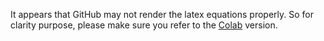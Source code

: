 It appears that GitHub may not render the latex equations properly.
So for clarity purpose, please make sure you refer to the
[Colab](https://colab.research.google.com/notebook#fileId=1wk2oQ05LmohxGYiA0G9UKsxU-5bKVjRV) version.